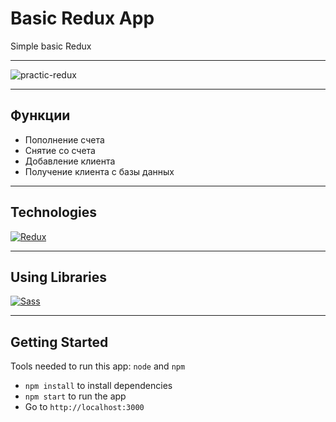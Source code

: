# Basic Redux App
Simple basic Redux

<hr>

![practic-redux](https://github.com/ITmTm/prectic-redux-ulbi/assets/98873757/4c5d001f-66fd-430a-92d4-4cd9651c3037)

<hr>

## Функции
* Пополнение счета
* Снятие со счета
* Добавление клиента
* Получение клиента с базы данных

<hr>

## Technologies
[![Redux](https://img.shields.io/badge/Redux-593D88?style=for-the-badge&logo=redux&logoColor=white)](https://redux.js.org)
<hr>

## Using Libraries
[![Sass](https://img.shields.io/badge/sass(scss)-%23bf4080?style=for-the-badge&logo=sass
)](https://sass-lang.com/)
<hr>

## Getting Started
Tools needed to run this app: `node` and `npm`

- `npm install` to install dependencies
- `npm start` to run the app
- Go to `http://localhost:3000`
